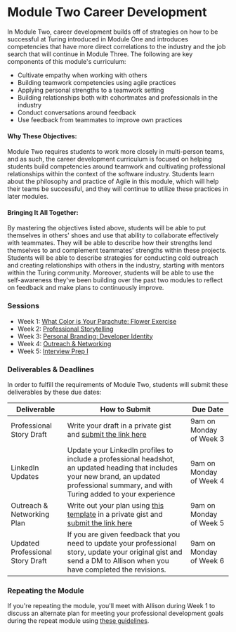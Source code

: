 # Module Two Career Development

In Module Two, career development builds off of strategies on how to be successful at Turing introduced in Module One and introduces competencies that have more direct correlations to the industry and the job search that will continue in Module Three. The following are key components of this module's curriculum:

* Cultivate empathy when working with others
* Building teamwork competencies using agile practices
* Applying personal strengths to a teamwork setting
* Building relationships both with cohortmates and professionals in the industry
* Conduct conversations around feedback
* Use feedback from teammates to improve own practices

#### Why These Objectives:
Module Two requires students to work more closely in multi-person teams, and as such, the career development curriculum is focused on helping students build competencies around teamwork and cultivating professional relationships within the context of the software industry. Students learn about the philosophy and practice of Agile in this module, which will help their teams be successful, and they will continue to utilize these practices in later modules. 

#### Bringing It All Together:
By mastering the objectives listed above, students will be able to put themselves in others' shoes and use that ability to collaborate effectively with teammates. They will be able to describe how their strengths lend themselves to and complement teammates' strengths within these projects. Students will be able to describe strategies for conducting cold outreach and creating relationships with others in the industry, starting with mentors within the Turing community. Moreover, students will be able to use the self-awareness they've been building over the past two modules to reflect on feedback and make plans to continuously improve. 

### Sessions

* Week 1: [What Color is Your Parachute: Flower Exercise](/module_two/flower_exercise.md)
* Week 2: [Professional Storytelling](/module_two/professional_storytelling_ii.md)
* Week 3: [Personal Branding: Developer Identity](/module_two/developer_identity.md)
* Week 4: [Outreach & Networking](/module_two/outreach_and_networking.md)
* Week 5: [Interview Prep I](/module_two/interview_prep_i.md)

### Deliverables & Deadlines
In order to fulfill the requirements of Module Two, students will submit these deliverables by these due dates:


| Deliverable                      | How to Submit                                                                                                                                                                                                                                                      | Due Date                  |
|----------------------------------|--------------------------------------------------------------------------------------------------------------------------------------------------------------------------------------------------------------------------------------------------------------------|---------------------------|
| Professional Story Draft         | Write your draft in a private gist and [submit the link here](https://goo.gl/forms/nfu0g8MnoyKXjfnp1)                                                                                                                                                              | 9am on Monday of Week 3   |
| LinkedIn Updates       | Update your LinkedIn profiles to include a professional headshot, an updated heading that includes your new brand, an updated professional summary, and with Turing added to your experience | 9am on Monday of Week 4   |
| Outreach & Networking Plan      | Write out your plan using [this template](/module_two/outreach_networking_guidelines.md) in a private gist and [submit the link here](https://goo.gl/forms/U6q53OzhontO7Zjl1) | 9am on Monday of Week 5 |
| Updated Professional Story Draft | If you are given feedback that you need to update your professional story, update your original gist and send a DM to Allison when you have completed the revisions.                                                                                               | 9am on Monday of Week 6   |

### Repeating the Module
If you're repeating the module, you'll meet with Allison during Week 1 to discuss an alternate plan for meeting your professional development goals during the repeat module using [these guidelines](/module_two/m2_repeat_plan.md). 
